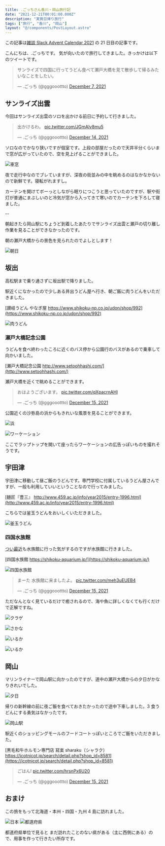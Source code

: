 ```yaml
---
title: .ごっちさん香川・岡山旅行記
date: "2021-12-21T00:01:00.000Z"
description: "実質日帰り旅行"
tags: ["旅行", "香川", "岡山"]
layout: "@/components/PostLayout.astro"
---
```


この記事は[雑談 Slack Advent Calendar 2021](https://adventar.org/calendars/6233) の 21 日目の記事です。

こんにちは、.ごっちです。
気が向いたので旅行してきました。きっかけは以下のツイートです。

<blockquote class="twitter-tweet"><p lang="ja" dir="ltr">サンライズで四国に行ってうどん食べて瀬戸大橋を見て散歩して帰るみたいなことをしたい。</p>&mdash; .ごっち (@gggooottto) <a href="https://twitter.com/gggooottto/status/1468135319694606341?ref_src=twsrc%5Etfw">December 7, 2021</a></blockquote>

## サンライズ出雲

今回はサンライズ出雲のソロを出かける前日に予約して行きました。

<blockquote class="twitter-tweet"><p lang="ja" dir="ltr">出かけるわ。 <a href="https://t.co/JGmAlv8mu5">pic.twitter.com/JGmAlv8mu5</a></p>&mdash; .ごっち (@gggooottto) <a href="https://twitter.com/gggooottto/status/1470736509871730689?ref_src=twsrc%5Etfw">December 14, 2021</a></blockquote>

ソロなのでかなり狭いですが個室です。上段の部屋だったので天井半分くらいまで窓が広がっていたので、空を見上げることができました。

![車窓](/blog/assets/images//posts/20211221-kagawa-okayama-trip/sunrise.jpg)

夜で走行中なのでブレていますが、深夜の街並みの中を眺めるのはなかなかないので新鮮です。寝転がれますし。

カーテンを開けてボーっとしながら眠りにつこうと思っていたのですが、駅や街灯が普通にまぶしいのと冷気が窓から入ってきて寒いのでカーテンを下ろして寝ました。

--

朝起きたら岡山駅にちょうど到着したあたりでサンライズ出雲と瀬戸の切り離し作業を見ることができなかったのです。

朝の瀬戸大橋からの景色を見られたのでよしとします！

![朝日](/blog/assets/images//posts/20211221-kagawa-okayama-trip/morning.jpg)

## 坂出

高松駅まで乗り通さずに坂出駅で降りました。

駅近くになかったので少しある井出うどん屋へ行き、朝ご飯に肉うどんをいただきました。

[讃岐うどん やなぎ屋 https://www.shikoku-np.co.jp/udon/shop/992](https://www.shikoku-np.co.jp/udon/shop/992)

![肉うどん](/blog/assets/images//posts/20211221-kagawa-okayama-trip/nikuudon.jpg)

### 瀬戸大橋記念公園

うどんを食べ終わったころに近くのバス停から公園行のバスがあるので乗車して向かいました。

[瀬戸大橋記念公園 http://www.setoohhashi.com/](http://www.setoohhashi.com/)

瀬戸大橋を近くで眺めることができます。

<blockquote class="twitter-tweet"><p lang="ja" dir="ltr">おはようございます。 <a href="https://t.co/qXpacrnAHI">pic.twitter.com/qXpacrnAHI</a></p>&mdash; .ごっち (@gggooottto) <a href="https://twitter.com/gggooottto/status/1470908073741266944?ref_src=twsrc%5Etfw">December 15, 2021</a></blockquote>

公園近くの沙弥島の浜からもきれいな風景を見ることができます。

![浜](/blog/assets/images//posts/20211221-kagawa-okayama-trip/beach.jpg)

![ワーケーション](/blog/assets/images//posts/20211221-kagawa-okayama-trip/workation.jpg)

ここでラップトップを開いて座ったらワーケーションの広告っぽいものを撮れそうです。

## 宇田津

宇田津に移動して昼ご飯のうどんです。専門学校に付属しているうどん屋さんですが、一般も利用していいということなので行ってみました。

[麺匠『豊三』 http://www.459.ac.jp/info/year2015/entry-1996.html](http://www.459.ac.jp/info/year2015/entry-1996.html)

こちらでは釜玉うどんをおいしくいただきました。

![釜玉うどん](/blog/assets/images//posts/20211221-kagawa-okayama-trip/kamatamaudon.jpg)

### 四国水族館

[つい最近](https://twitter.com/gggooottto/status/1461927065205329923?s=20)も水族館に行った気がするのですが水族館に行きました。

[四国水族館 https://shikoku-aquarium.jp/](https://shikoku-aquarium.jp/)

![四国水族館](/blog/assets/images//posts/20211221-kagawa-okayama-trip/shikokusuizokukan.jpg)

<blockquote class="twitter-tweet"><p lang="ja" dir="ltr">まーた 水族館に来ましたよ。 <a href="https://t.co/meh3uEUEB4">pic.twitter.com/meh3uEUEB4</a></p>&mdash; .ごっち (@gggooottto) <a href="https://twitter.com/gggooottto/status/1471001782516338693?ref_src=twsrc%5Etfw">December 15, 2021</a></blockquote>

ただなんとなく見ているだけで癒されるので、海や魚に詳しくなくても行くだけで正解ですね。

![クラゲ](/blog/assets/images//posts/20211221-kagawa-okayama-trip/jelly.jpg)

![さかな](/blog/assets/images//posts/20211221-kagawa-okayama-trip/fish.jpg)

![いるか](/blog/assets/images//posts/20211221-kagawa-okayama-trip/iruka.jpg)

![いるか](/blog/assets/images//posts/20211221-kagawa-okayama-trip/iruka-show.gif)

## 岡山

マリンライナーで岡山駅に向かったのですが、道中の瀬戸大橋からの夕日がかなりきれいでした。

![夕日](/blog/assets/images//posts/20211221-kagawa-okayama-trip/evening.jpg)

帰りの新幹線の前に夜ご飯を食べておきたかったので途中下車しました。3 食うどんにする勇気はなかったです。

![岡山駅](/blog/assets/images//posts/20211221-kagawa-okayama-trip/momotarou.jpg)

駅近くのショッピングモールのフードコートっぽいところでご飯をいただきました。

[黒毛和牛ホルモン専門店 冩楽 sharaku（シャラク）https://icotnicot.jp/search/detail.php?shop_id=8581](https://icotnicot.jp/search/detail.php?shop_id=8581)

<blockquote class="twitter-tweet"><p lang="ja" dir="ltr">ごはん! <a href="https://t.co/hrsnPx6U20">pic.twitter.com/hrsnPx6U20</a></p>&mdash; .ごっち (@gggooottto) <a href="https://twitter.com/gggooottto/status/1471053936388079619?ref_src=twsrc%5Etfw">December 15, 2021</a></blockquote>

## おまけ

この旅をもって北海道・本州・四国・九州 4 島に訪れました。

![日本](/blog/assets/images//posts/20211221-kagawa-okayama-trip/japan.png)
![都道府県](/blog/assets/images//posts/20211221-kagawa-okayama-trip/japan2.png)

都道府県単位で見ると まだ訪れたことのない県がある（主に西側にある）ので、用事を作って行きたい所存です。
